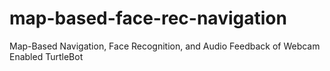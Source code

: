 # map-based-face-rec-navigation
Map-Based Navigation, Face Recognition, and Audio Feedback of Webcam Enabled TurtleBot
